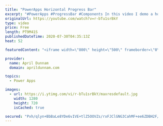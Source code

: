 ```yaml
---
title: "PowerApps Horizontal Progress Bar"
excerpt: "#PowerApps #ProgressBar #Components In this video I demo a horizontal progress bar solution for Power Apps and show you how to build it.  You'll learn about:  ✅  Components ✅  Dynamically setting gallery wrap count ✅  Dynamically switching object colors"
originalUrl: https://youtube.com/watch?v=r-bTu1srBkY
type: video
price: Free
length: PT9M41S
publishedDateTime: 2020-07-30T04:35:13Z
heat: 52

featuredContent: "<iframe width=\"800\" height=\"500\" frameborder=\"0\" src=\"https://www.youtube.com/embed/r-bTu1srBkY\" allow=\"accelerometer; autoplay; encrypted-media; gyroscope; picture-in-picture\" allowfullscreen></iframe>"

provider:
  name: April Dunnam
  domain: aprildunnam.com

topics:
  - Power Apps

images:
  - url: https://i.ytimg.com/vi/r-bTu1srBkY/maxresdefault.jpg
    width: 1280
    height: 720
    isCached: true

secured: "Pxh/qlyn+BbBaLe8YDe6vIVE+tlZ5OOVZs/rxFJClGNG3CahMF+ee6ZDBH2F/TLO+CTEX4vwjRPuu/nGBzZcGnqc3lr/mgOLa9gKzu1TLRCvty2F78zmE7Qv/WcTyqpfjRcIxyk2X3r4pIUgOca+LOCiB/XWoVehVaOt54lLgGrMToX7AnJFQxzUh9HExDULiRRHGWSvnQW8nUZ4QKagyrUefcScTl8kLA5+Sr6ejLDMSYgkhDjrznaFoDx57E5+Ea8re5PVI4Gc3i6Qkn8RGJ+I49OfiZIdAHfm40mwXZLCUIGt//NXKQut0yEC+VMucyCh2OemoaWznELL/CgK1gHfvZ0si0Ue7HLg7jIbiSVK/E9URL8UPj5XemTjjQpdrXUNysdMA5Xab2GpSp+p/avHFuV5CXKTBLt59TgHU0k=;IopJw/MQWczbj84h+5BKGA=="
---
```


